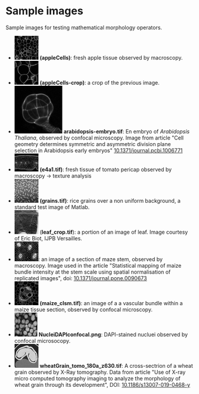 # Sample images

Sample images for testing mathematical morphology operators.

* [<img src="webImg/appleCells.png">](appleCells.tif) **(appleCells)**: fresh apple tissue observed by macroscopy.
* [<img src="webImg/appleCells-crop.png">](appleCells-crop.tif) **(appleCells-crop)**: a crop of the previous image.
* [<img src="webImg/arabidopsis-embryo.png">](arabidopsis-embryo.png) **arabidopsis-embryo.tif**: En embryo of *Arabidopsis Thaliana*, observed by confocal microscopy. Image from article "Cell geometry determines symmetric and asymmetric division plane selection in Arabidopsis early embryos" [10.1371/journal.pcbi.1006771](https://doi.org/10.1371/journal.pcbi.1006771)
* [<img src="webImg/e4a1.png">](e4a1.tif) **(e4a1.tif)**: fresh tissue of tomato pericap observed by macroscopy -> texture analysis
* [<img src="webImg/grains.png">](grains.tif) **(grains.tif)**: rice grains over a non uniform background, a standard test image of Matlab.
* [<img src="webImg/leaf_crop.png">](leaf_crop.tif) (**leaf_crop.tif**): a portion of an image of leaf. Image courtesy of Eric Biot, IJPB Versailles.
* [<img src="webImg/m02g_crop.png">](m02g_crop.tif): an image of a section of maze stem, observed by macroscopy. Image used in the article "Statistical mapping of maize bundle intensity at the stem scale using spatial normalisation of replicated images", doi: [10.1371/journal.pone.0090673](https://doi.org/10.1371/journal.pone.0090673)
* [<img src="webImg/maize_clsm.png">](maize_clsm.tif) **(maize_clsm.tif)**: an image of a a vascular bundle within a maize tissue section, observed by confocal microscopy.
* [<img src="webImg/NucleiDAPIconfocal.png">](NucleiDAPIconfocal.png) **NucleiDAPIconfocal.png**: DAPI-stained nucluei observed by confocal microsocopy.
* [<img src="webImg/wheatGrain_tomo_180a_z630.png">](wheatGrain_tomo_180a_z630.tif) **wheatGrain_tomo_180a_z630.tif**: A cross-sectrion of a wheat grain observed by X-Ray tomography. Data from article "Use of X-ray micro computed tomography imaging to analyze the morphology of wheat grain through its development", DOI: [10.1186/s13007-019-0468-y](https://doi.org/10.1186/s13007-019-0468-y)



